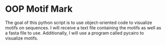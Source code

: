 # OOP Motif Mark   

The goal of this python script is to use object-oriented code to visualize motifs on sequences. I will receive a text file containing the motifs as well as a fasta file to use. Additionally, I will use a program called pycairo to visualize motifs. 
